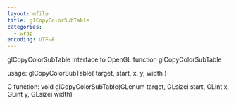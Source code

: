 ```yaml
---
layout: mfile
title: glCopyColorSubTable
categories:
  - wrap
encoding: UTF-8
---
```


glCopyColorSubTable  Interface to OpenGL function glCopyColorSubTable

usage:  glCopyColorSubTable( target, start, x, y, width )

C function:  void glCopyColorSubTable(GLenum target, GLsizei start, GLint x, GLint y, GLsizei width)